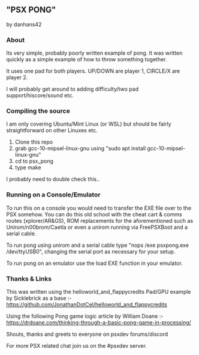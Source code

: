 
## "PSX PONG"

by danhans42

### About

Its very simple, probably poorly written example of pong. It was written quickly as a simple example of how to throw something together.

It uses one pad for both players. UP/DOWN are player 1, CIRCLE/X are player 2.

I will probably get around to adding difficulty/two pad support/hiscore/sound etc.

### Compiling the source

I am only covering Ubuntu/Mint Linux (or WSL) but should be fairly straightforward on other Linuxes etc.

1. Clone this repo 
2. grab gcc-10-mipsel-linux-gnu using  "sudo apt install gcc-10-mipsel-linux-gnu"
3. cd to psx_pong
4. type make

I probably need to double check this..

### Running on a Console/Emulator

To run this on a console you would need to transfer the EXE file over to the PSX somehow. You can do this old school with the cheat cart & comms routes (xplorer/AR&GS), ROM replacements for the aforementioned such as Unirom/n00brom/Caetla or even a unirom running via FreePSXBoot and a serial cable. 

To run pong using unirom and a serial cable type "nops /exe psxpong.exe /dev/ttyUSB0", changing the serial port as necessary for your setup.

To run pong on an emulator use the load EXE function in your emulator.

### Thanks & Links

This was written using the helloworld_and_flappycredits Pad/GPU example by Sicklebrick as a base :-
https://github.com/JonathanDotCel/helloworld_and_flappycredits

Using the following Pong game logic article by William Doane :-
https://drdoane.com/thinking-through-a-basic-pong-game-in-processing/

Shouts, thanks and greets to everyone on psxdev forums/discord

For more PSX related chat join us on the #psxdev server.

